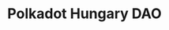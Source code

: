 ---
title: Polkadot Hungary DAO
description: Polkadot meetups, hacking and sideevents, interesting contents and tutorials from the Hungarian Polkadot Community.
hero:
  tagline: Hungarian Polkadot Community.
  image: 
    file: ../../../../assets/hub/daos/polkadot-hungary.png
  actions:
    - text: Site
      link: https://www.polkadothungary.net/
      icon: external
    - text: X
      link: https://x.com/PolkadotHungary
      icon: external
      variant: secondary
---